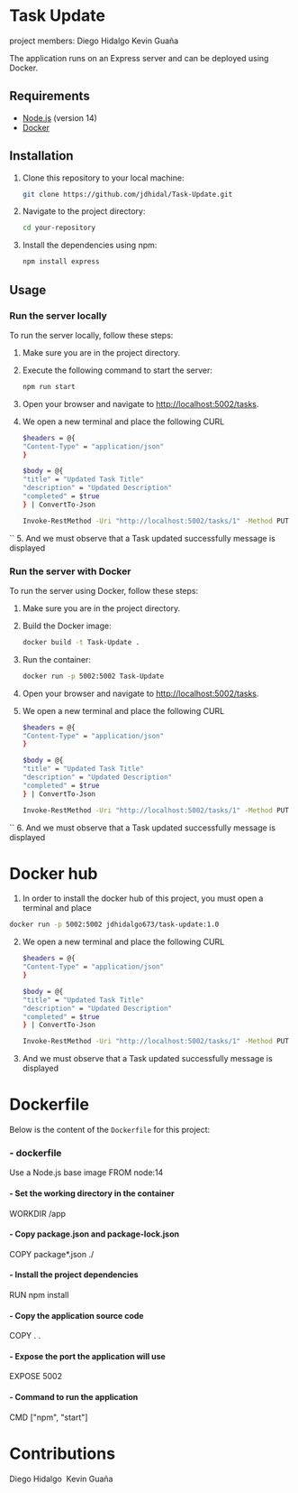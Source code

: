 # Task Update
project members: 
Diego Hidalgo 
Kevin Guaña

The application runs on an Express server and can be deployed using Docker.
## Requirements

- [Node.js](https://nodejs.org/) (version 14)
- [Docker](https://www.docker.com/get-started)

## Installation
1. Clone this repository to your local machine:

    ```sh
    git clone https://github.com/jdhidal/Task-Update.git
    ```

2. Navigate to the project directory:

    ```sh
    cd your-repository
    ```

3. Install the dependencies using npm:

    ```sh
    npm install express
    ```
## Usage

### Run the server locally

To run the server locally, follow these steps:

1. Make sure you are in the project directory.

2. Execute the following command to start the server:

    ```sh
    npm run start
    ```

3. Open your browser and navigate to [http://localhost:5002/tasks](http://localhost:5002/tasks).
4. We open a new terminal and place the following CURL
    ``` sh
    $headers = @{
    "Content-Type" = "application/json"
    }

    $body = @{
    "title" = "Updated Task Title"
    "description" = "Updated Description"
    "completed" = $true
    } | ConvertTo-Json

    Invoke-RestMethod -Uri "http://localhost:5002/tasks/1" -Method PUT -Headers $headers -Body $body

 ``
 5. And we must observe that a Task updated successfully message is displayed

### Run the server with Docker

To run the server using Docker, follow these steps:

1. Make sure you are in the project directory.

2. Build the Docker image:

    ```sh
    docker build -t Task-Update .
    ```

3. Run the container:

    ```sh
    docker run -p 5002:5002 Task-Update
    ```

4. Open your browser and navigate to [http://localhost:5002/tasks](http://localhost:5002/tasks).
5. We open a new terminal and place the following CURL
    ``` sh
    $headers = @{
    "Content-Type" = "application/json"
    }

    $body = @{
    "title" = "Updated Task Title"
    "description" = "Updated Description"
    "completed" = $true
    } | ConvertTo-Json

    Invoke-RestMethod -Uri "http://localhost:5002/tasks/1" -Method PUT -Headers $headers -Body $body
    
 ``
 6. And we must observe that a Task updated successfully message is displayed
 
 # Docker hub
1. In order to install the docker hub of this project, you must open a terminal and place
```sh
docker run -p 5002:5002 jdhidalgo673/task-update:1.0

````
2. We open a new terminal and place the following CURL
    ``` sh
    $headers = @{
    "Content-Type" = "application/json"
    }

    $body = @{
    "title" = "Updated Task Title"
    "description" = "Updated Description"
    "completed" = $true
    } | ConvertTo-Json

    Invoke-RestMethod -Uri "http://localhost:5002/tasks/1" -Method PUT -Headers $headers -Body $body
 
3. And we must observe that a Task updated successfully message is displayed

# Dockerfile

Below is the content of the `Dockerfile` for this project:

### - dockerfile
Use a Node.js base image
FROM node:14

#### - Set the working directory in the container
WORKDIR /app

#### - Copy package.json and package-lock.json
COPY package*.json ./

#### - Install the project dependencies
RUN npm install

#### - Copy the application source code
COPY . .

#### - Expose the port the application will use
EXPOSE 5002

#### - Command to run the application
CMD ["npm", "start"]

# Contributions
Diego Hidalgo 
Kevin Guaña
